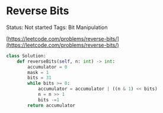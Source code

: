 # Reverse Bits

Status: Not started
Tags: Bit Manipulation

[https://leetcode.com/problems/reverse-bits/](https://leetcode.com/problems/reverse-bits/)

```python
class Solution:
    def reverseBits(self, n: int) -> int:
        accumulator = 0
        mask = 1
        bits = 31
        while bits >= 0:
            accumulator = accumulator | ((n & 1) << bits)
            n = n >> 1
            bits -=1
        return accumulator
```